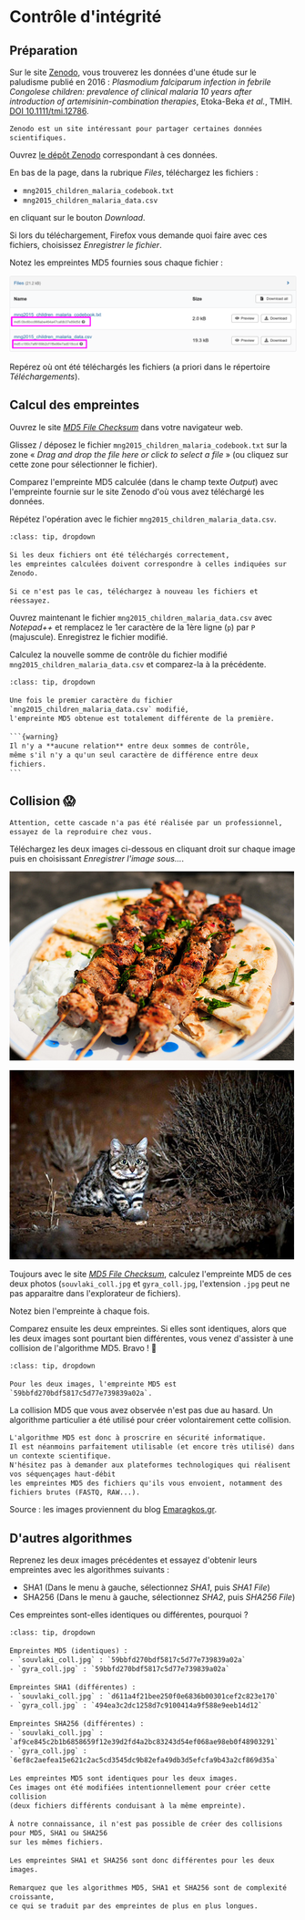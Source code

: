 # Contrôle d'intégrité

## Préparation

Sur le site [Zenodo](https://zenodo.org/), vous trouverez les données d'une étude sur le paludisme publié en 2016 : *Plasmodium falciparum infection in febrile Congolese children: prevalence of clinical malaria 10 years after introduction of artemisinin-combination therapies*, Etoka-Beka *et al.*, TMIH. [DOI 10.1111/tmi.12786](https://onlinelibrary.wiley.com/doi/10.1111/tmi.12786).

```{note}
Zenodo est un site intéressant pour partager certaines données scientifiques.
```

Ouvrez [le dépôt Zenodo](https://zenodo.org/record/154453) correspondant à ces données.

En bas de la page, dans la rubrique *Files*, téléchargez les fichiers :

- `mng2015_children_malaria_codebook.txt`
- `mng2015_children_malaria_data.csv`

en cliquant sur le bouton *Download*.

Si lors du téléchargement, Firefox vous demande quoi faire avec ces fichiers, choisissez *Enregistrer le fichier*.

Notez les empreintes MD5 fournies sous chaque fichier :

![](img/malaria_md5.png)

Repérez où ont été téléchargés les fichiers (a priori dans le répertoire *Téléchargements*).


## Calcul des empreintes

Ouvrez le site [*MD5 File Checksum*](https://emn178.github.io/online-tools/md5_checksum.html) dans votre navigateur web.

Glissez / déposez le fichier `mng2015_children_malaria_codebook.txt` sur la zone « *Drag and drop the file here or click to select a file* » (ou cliquez sur cette zone pour sélectionner le fichier).

Comparez l'empreinte MD5 calculée (dans le champ texte *Output*) avec l'empreinte fournie sur le site Zenodo d'où vous avez téléchargé les données.

Répétez l'opération avec le fichier `mng2015_children_malaria_data.csv`.

```{admonition} Éléments de réponse
:class: tip, dropdown

Si les deux fichiers ont été téléchargés correctement,
les empreintes calculées doivent correspondre à celles indiquées sur Zenodo.

Si ce n'est pas le cas, téléchargez à nouveau les fichiers et réessayez.
```

Ouvrez maintenant le fichier `mng2015_children_malaria_data.csv` avec *Notepad++* et remplacez le 1er caractère de la 1ère ligne (`p`) par `P` (majuscule). Enregistrez le fichier modifié.

Calculez la nouvelle somme de contrôle du fichier modifié `mng2015_children_malaria_data.csv` et comparez-la à la précédente.

````{admonition} Éléments de réponse
:class: tip, dropdown

Une fois le premier caractère du fichier `mng2015_children_malaria_data.csv` modifié,
l'empreinte MD5 obtenue est totalement différente de la première.

```{warning}
Il n'y a **aucune relation** entre deux sommes de contrôle,
même s'il n'y a qu'un seul caractère de différence entre deux fichiers.
```
````


## Collision 😱

```{warning}
Attention, cette cascade n'a pas été réalisée par un professionnel, essayez de la reproduire chez vous.
```
Téléchargez les deux images ci-dessous en cliquant droit sur chaque image puis en choisissant *Enregistrer l'image sous...*.

![](img/souvlaki_coll.jpg)

![](img/gyra_coll.jpg)

Toujours avec le site [*MD5 File Checksum*](https://emn178.github.io/online-tools/md5_checksum.html), calculez l'empreinte MD5 de ces deux photos (`souvlaki_coll.jpg` et `gyra_coll.jpg`, l'extension `.jpg` peut ne pas apparaitre dans l'explorateur de fichiers).

Notez bien l'empreinte à chaque fois. 

Comparez ensuite les deux empreintes. Si elles sont identiques, alors que les deux images sont pourtant bien différentes, vous venez d'assister à une collision de l'algorithme MD5. Bravo ! 🥳

```{admonition} Éléments de réponse
:class: tip, dropdown

Pour les deux images, l'empreinte MD5 est `59bbfd270bdf5817c5d77e739839a02a`.
```

La collision MD5 que vous avez observée n'est pas due au hasard. Un algorithme particulier a été utilisé pour créer volontairement cette collision.

```{note}
L'algorithme MD5 est donc à proscrire en sécurité informatique.
Il est néanmoins parfaitement utilisable (et encore très utilisé) dans un contexte scientifique.
N'hésitez pas à demander aux plateformes technologiques qui réalisent vos séquençages haut-débit
les empreintes MD5 des fichiers qu'ils vous envoient, notamment des fichiers brutes (FASTQ, RAW...).
```

Source : les images proviennent du blog [Emaragkos.gr](https://emaragkos.gr/infosec-adventures/create-your-own-md5-collisions/).


## D'autres algorithmes

Reprenez les deux images précédentes et essayez d'obtenir leurs empreintes avec les algorithmes suivants :

- SHA1 (Dans le menu à gauche, sélectionnez *SHA1*, puis *SHA1 File*)
- SHA256 (Dans le menu à gauche, sélectionnez *SHA2*, puis *SHA256 File*)

Ces empreintes sont-elles identiques ou différentes, pourquoi  ?

```{admonition} Éléments de réponse
:class: tip, dropdown

Empreintes MD5 (identiques) :
- `souvlaki_coll.jpg` : `59bbfd270bdf5817c5d77e739839a02a`
- `gyra_coll.jpg` : `59bbfd270bdf5817c5d77e739839a02a`

Empreintes SHA1 (différentes) :
- `souvlaki_coll.jpg` : `d611a4f21bee250f0e6836b00301cef2c823e170`
- `gyra_coll.jpg` : `494ea3c2dc1258d7c9100414a9f588e9eeb14d12`

Empreintes SHA256 (différentes) :
- `souvlaki_coll.jpg` : `af9ce845c2b1b6858659f12e39d2fd4a2bc83243d54ef068ae98eb0f48903291`
- `gyra_coll.jpg` : `6ef8c2aefea15e621c2ac5cd3545dc9b82efa49db3d5efcfa9b43a2cf869d35a`

Les empreintes MD5 sont identiques pour les deux images.
Ces images ont été modifiées intentionnellement pour créer cette collision
(deux fichiers différents conduisant à la même empreinte).

À notre connaissance, il n'est pas possible de créer des collisions pour MD5, SHA1 ou SHA256
sur les mêmes fichiers.

Les empreintes SHA1 et SHA256 sont donc différentes pour les deux images.

Remarquez que les algorithmes MD5, SHA1 et SHA256 sont de complexité croissante,
ce qui se traduit par des empreintes de plus en plus longues.  
```